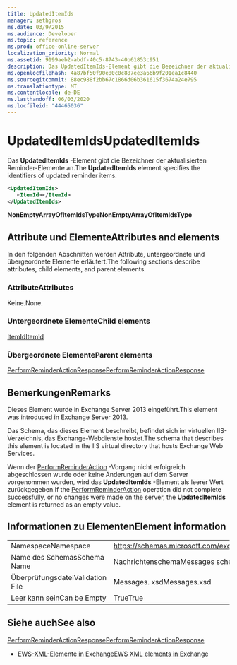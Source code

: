 ```yaml
---
title: UpdatedItemIds
manager: sethgros
ms.date: 03/9/2015
ms.audience: Developer
ms.topic: reference
ms.prod: office-online-server
localization_priority: Normal
ms.assetid: 9199aeb2-abdf-40c5-8743-40b61853c951
description: Das UpdatedItemIds-Element gibt die Bezeichner der aktualisierten Reminder-Elemente an.
ms.openlocfilehash: 4a87bf50f90e80c0c887ee3a66b9f201ea1c8440
ms.sourcegitcommit: 88ec988f2bb67c1866d06b361615f3674a24e795
ms.translationtype: MT
ms.contentlocale: de-DE
ms.lasthandoff: 06/03/2020
ms.locfileid: "44465036"
---
```

# <a name="updateditemids"></a><span data-ttu-id="543b4-103">UpdatedItemIds</span><span class="sxs-lookup"><span data-stu-id="543b4-103">UpdatedItemIds</span></span>

<span data-ttu-id="543b4-104">Das **UpdatedItemIds** -Element gibt die Bezeichner der aktualisierten Reminder-Elemente an.</span><span class="sxs-lookup"><span data-stu-id="543b4-104">The **UpdatedItemIds** element specifies the identifiers of updated reminder items.</span></span> 
  
```XML
<UpdatedItemIds>
   <ItemId></ItemId>
</UpdatedItemIds>

```

 <span data-ttu-id="543b4-105">**NonEmptyArrayOfItemIdsType**</span><span class="sxs-lookup"><span data-stu-id="543b4-105">**NonEmptyArrayOfItemIdsType**</span></span>
## <a name="attributes-and-elements"></a><span data-ttu-id="543b4-106">Attribute und Elemente</span><span class="sxs-lookup"><span data-stu-id="543b4-106">Attributes and elements</span></span>

<span data-ttu-id="543b4-107">In den folgenden Abschnitten werden Attribute, untergeordnete und übergeordnete Elemente erläutert.</span><span class="sxs-lookup"><span data-stu-id="543b4-107">The following sections describe attributes, child elements, and parent elements.</span></span>
  
### <a name="attributes"></a><span data-ttu-id="543b4-108">Attribute</span><span class="sxs-lookup"><span data-stu-id="543b4-108">Attributes</span></span>

<span data-ttu-id="543b4-109">Keine.</span><span class="sxs-lookup"><span data-stu-id="543b4-109">None.</span></span>
  
### <a name="child-elements"></a><span data-ttu-id="543b4-110">Untergeordnete Elemente</span><span class="sxs-lookup"><span data-stu-id="543b4-110">Child elements</span></span>

[<span data-ttu-id="543b4-111">ItemId</span><span class="sxs-lookup"><span data-stu-id="543b4-111">ItemId</span></span>](itemid.md)
  
### <a name="parent-elements"></a><span data-ttu-id="543b4-112">Übergeordnete Elemente</span><span class="sxs-lookup"><span data-stu-id="543b4-112">Parent elements</span></span>

[<span data-ttu-id="543b4-113">PerformReminderActionResponse</span><span class="sxs-lookup"><span data-stu-id="543b4-113">PerformReminderActionResponse</span></span>](performreminderactionresponse.md)
  
## <a name="remarks"></a><span data-ttu-id="543b4-114">Bemerkungen</span><span class="sxs-lookup"><span data-stu-id="543b4-114">Remarks</span></span>

<span data-ttu-id="543b4-115">Dieses Element wurde in Exchange Server 2013 eingeführt.</span><span class="sxs-lookup"><span data-stu-id="543b4-115">This element was introduced in Exchange Server 2013.</span></span>
  
<span data-ttu-id="543b4-116">Das Schema, das dieses Element beschreibt, befindet sich im virtuellen IIS-Verzeichnis, das Exchange-Webdienste hostet.</span><span class="sxs-lookup"><span data-stu-id="543b4-116">The schema that describes this element is located in the IIS virtual directory that hosts Exchange Web Services.</span></span>
  
<span data-ttu-id="543b4-117">Wenn der [PerformReminderAction](performreminderaction-operation.md) -Vorgang nicht erfolgreich abgeschlossen wurde oder keine Änderungen auf dem Server vorgenommen wurden, wird das **UpdatedItemIds** -Element als leerer Wert zurückgegeben.</span><span class="sxs-lookup"><span data-stu-id="543b4-117">If the [PerformReminderAction](performreminderaction-operation.md) operation did not complete successfully, or no changes were made on the server, the **UpdatedItemIds** element is returned as an empty value.</span></span> 
  
## <a name="element-information"></a><span data-ttu-id="543b4-118">Informationen zu Elementen</span><span class="sxs-lookup"><span data-stu-id="543b4-118">Element information</span></span>

|||
|:-----|:-----|
|<span data-ttu-id="543b4-119">Namespace</span><span class="sxs-lookup"><span data-stu-id="543b4-119">Namespace</span></span>  <br/> |https://schemas.microsoft.com/exchange/services/2006/messages  <br/> |
|<span data-ttu-id="543b4-120">Name des Schemas</span><span class="sxs-lookup"><span data-stu-id="543b4-120">Schema Name</span></span>  <br/> |<span data-ttu-id="543b4-121">Nachrichtenschema</span><span class="sxs-lookup"><span data-stu-id="543b4-121">Messages schema</span></span>  <br/> |
|<span data-ttu-id="543b4-122">Überprüfungsdatei</span><span class="sxs-lookup"><span data-stu-id="543b4-122">Validation File</span></span>  <br/> |<span data-ttu-id="543b4-123">Messages. xsd</span><span class="sxs-lookup"><span data-stu-id="543b4-123">Messages.xsd</span></span>  <br/> |
|<span data-ttu-id="543b4-124">Leer kann sein</span><span class="sxs-lookup"><span data-stu-id="543b4-124">Can be Empty</span></span>  <br/> |<span data-ttu-id="543b4-125">True</span><span class="sxs-lookup"><span data-stu-id="543b4-125">True</span></span>  <br/> |
   
## <a name="see-also"></a><span data-ttu-id="543b4-126">Siehe auch</span><span class="sxs-lookup"><span data-stu-id="543b4-126">See also</span></span>



[<span data-ttu-id="543b4-127">PerformReminderActionResponse</span><span class="sxs-lookup"><span data-stu-id="543b4-127">PerformReminderActionResponse</span></span>](performreminderactionresponse.md)


- [<span data-ttu-id="543b4-128">EWS-XML-Elemente in Exchange</span><span class="sxs-lookup"><span data-stu-id="543b4-128">EWS XML elements in Exchange</span></span>](ews-xml-elements-in-exchange.md)


